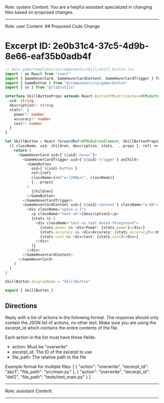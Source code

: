 Role: system
Content: You are a helpful assistant specialized in changing files based on proposed changes.
__________________
Role: user
Content: ## Proposed Code Change
# Excerpt ID: 2e0b31c4-37c5-4d9b-8e66-eaf35b0adb4f
```typescript
// main_game/templates/ui/components/skill/skill_button.tsx
import * as React from "react"
import { GameHoverCard, GameHoverCardContent, GameHoverCardTrigger } from "@/components/ui/game/hover-card"
import { GameButton } from "@/components/ui/game/button"
import { cn } from "@/lib/utils"

interface SkillButtonProps extends React.ButtonHTMLAttributes<HTMLButtonElement> {
  uid: string
  description?: string
  stats?: {
    power?: number
    accuracy?: number
    cost?: number
  }
}

let SkillButton = React.forwardRef<HTMLButtonElement, SkillButtonProps>(
  ({ className, uid, children, description, stats, ...props }, ref) => {
    return (
      <GameHoverCard uid={`${uid}-hover`}>
        <GameHoverCardTrigger uid={`${uid}-trigger`} asChild>
          <GameButton
            uid={`${uid}-button`}
            ref={ref}
            className={cn("w-[200px]", className)}
            {...props}
          >
            {children}
          </GameButton>
        </GameHoverCardTrigger>
        <GameHoverCardContent uid={`${uid}-content`} className="w-80">
          <div className="space-y-2">
            <p className="text-sm">{description}</p>
            {stats && (
              <div className="text-xs text-muted-foreground">
                {stats.power && <div>Power: {stats.power}</div>}
                {stats.accuracy && <div>Accuracy: {stats.accuracy}%</div>}
                {stats.cost && <div>Cost: {stats.cost}</div>}
              </div>
            )}
          </div>
        </GameHoverCardContent>
      </GameHoverCard>
    )
  }
)

SkillButton.displayName = "SkillButton"

export { SkillButton }
```

## Directions
Reply with a list of actions in the following format. The response should only contain the JSON list of actions, no other text.
Make sure you are using the excerpt_id which contains the entire contents of the file.

Each action in the list must have these fields:
- action: Must be "overwrite"
- excerpt_id: The ID of the excerpt to use
- file_path: The relative path to the file

Example format for multiple files:
[
    {
        "action": "overwrite",
        "excerpt_id": "abc1",
        "file_path": "src/main.py"
    },
    {
        "action": "overwrite",
        "excerpt_id": "def2",
        "file_path": "tests/test_main.py"
    }
]
__________________
Role: assistant
Content: 
__________________
